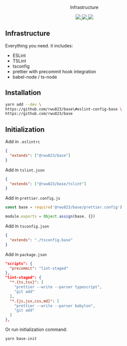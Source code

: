 <p align="center">
  Infrastructure
</p>
<p align="center">
  <a href="https://travis-ci.org/rwu823/base" alt="Build Status">
    <img src="https://img.shields.io/travis/rwu823/base.svg?style=flat-square&" />
  </a>
  <a href="https://codecov.io/gh/rwu823/base" alt="Coverage">
    <img src="https://img.shields.io/codecov/c/github/rwu823/base/BRANCH.svg?style=flat-square&" />
  </a>
  <img src="https://img.shields.io/github/license/rwu823/base.svg?style=flat-square&" />
</p>

## Infrastructure

Everything you need. it includes:

* ESLint
* TSLint
* tsconfig
* prettier with precommit hook integration
* babel-node / ts-node

## Installation

```sh
yarn add --dev \
https://github.com/rwu823/base\#eslint-config-base \
https://github.com/rwu823/base
```

## Initialization

Add in `.eslintrc`

```json
{
  "extends": ["@rwu823/base"]
}
```

Add in `tslint.json`

```json
{
  "extends": ["@rwu823/base/tslint"]
}
```

Add in `prettier.config.js`

```js
const base = require('@rwu823/base/prettier.config')

module.exports = Object.assign(base, {})
```

Add in `tsconfig.json`

```json
{
  "extends": "./tsconfig.base"
}
```

Add in `package.json`

```json
"scripts": {
  "precommit": "lint-staged"
},
"lint-staged": {
  "*.{ts,tsx}": [
    "prettier --write --parser typescript",
    "git add"
  ],
  "*.{js,jsx,css,md}": [
    "prettier --write --parser babylon",
    "git add"
  ]
},
```

Or run initialization command:

```sh
yarn base-init
```
